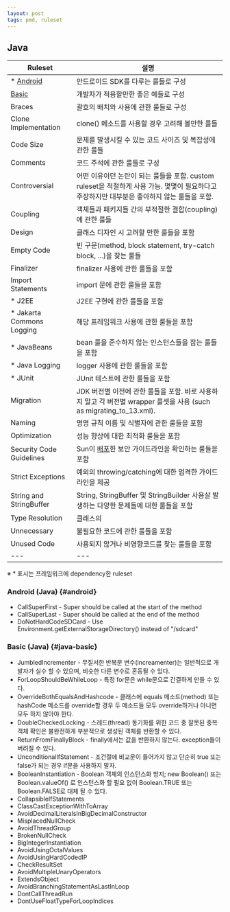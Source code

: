 ```yaml
---
layout: post
tags: pmd, ruleset
---
```


## **Java**
Ruleset | 설명
---|---
\* [Android](#android) | 안드로이드 SDK를 다루는 룰들로 구성
[Basic](#java-basic) | 개발자가 적용할만한 좋은 예들로 구성
Braces | 괄호의 배치와 사용에 관한 룰들로 구성
Clone Implementation | clone() 메소드를 사용할 경우 고려해 볼만한 룰들
Code Size | 문제를 발생시킬 수 있는 코드 사이즈 및 복잡성에 관한 룰들
Comments | 코드 주석에 관한 룰들로 구성
Controversial | 어떤 이유이던 논란이 되는 룰들을 포함. custom ruleset을 적절하게 사용 가능. 몇몇이 필요하다고 주장하지만 대부분은 좋아하지 않는 룰들을 포함.
Coupling | 객체들과 패키지들 간의 부적절한 결합(coupling)에 관한 룰들
Design | 클래스 디자인 시 고려할 만한 룰들을 포함
Empty Code | 빈 구문(method, block statement, try-catch block, ...)을 찾는 룰들
Finalizer | finalizer 사용에 관한 룰들을 포함
Import Statements | import 문에 관한 룰들을 포함
\* J2EE | J2EE 구현에 관한 룰들을 포함
\* Jakarta Commons Logging | 해당 프레임워크 사용에 관한 룰들을 포함
\* JavaBeans | bean 룰을 준수하지 않는 인스턴스들을 잡는 룰들을 포함
\* Java Logging | logger 사용에 관한 룰들을 포함 
\* JUnit | JUnit 테스트에 관한 룰들을 포함
Migration | JDK 버전별 이전에 관한 룰들을 포함. 바로 사용하지 말고 각 버전별 wrapper 룰셋을 사용 (such as migrating_to_13.xml).
Naming | 명명 규칙 이름 및 식별자에 관한 룰들을 포함
Optimization | 성능 향상에 대한 최적화 룰들을 포함
Security Code Guidelines | Sun이 [배포](http://java.sun.com/security/seccodeguide.html#gcg)한 보안 가이드라인을 확인하는 룰들을 포함 
Strict Exceptions | 예외의 throwing/catching에 대한 엄격한 가이드라인을 제공
String and StringBuffer | String, StringBuffer 및 StringBuilder 사용살 발생하는 다양한 문제들에 대한 룰들을 포함
Type Resolution | 클래스의  
Unnecessary | 불필요한 코드에 관한 룰들을 포함
Unused Code | 사용되지 않거나 비영향코드를 찾는 룰들을 포함
---|---
※ * 표시는 프레임워크에 dependency한 ruleset

### **Android (Java)** {#android}

* CallSuperFirst - Super should be called at the start of the method
* CallSuperLast - Super should be called at the end of the method
* DoNotHardCodeSDCard - Use Environment.getExternalStorageDirectory() instead of "/sdcard"

### **Basic (Java)** {#java-basic}

* JumbledIncrementer - 무질서한 반복문 변수(increamenter)는 일반적으로 개발자가 실수 할 수 있으며, 비슷한 다른 변수로 혼동될 수 있다.
* ForLoopShouldBeWhileLoop - 특정 for문은 while문으로 간결하게 만들 수 있다.
* OverrideBothEqualsAndHashcode - 클래스에 equals 메소드(method) 또는 hashCode 메소드를 override할 경우 두 메소드들 모두 override하거나 아니면 모두 하지 않아야 한다. 
* DoubleCheckedLocking - 스레드(thread) 동기화를 위한 코드 중 잘못된 중복 객체 확인은 불완전하게 부분적으로 생성된 객체를 반환할 수 있다.
* ReturnFromFinallyBlock - finally에서는 값을 반환하지 않는다. exception들이 버려질 수 있다.
* UnconditionalIfStatement - 조건절에 비교문이 들어가지 않고 단순히 true 또는 false가 되는 경우 if문을 사용하지 말자.
* BooleanInstantiation - Boolean 객체의 인스턴스화 방지;  new Boolean() 또는  Boolean.valueOf() 로 인스턴스화 할 필요 없이 Boolean.TRUE 또는 Boolean.FALSE로 대체 될 수 있다. 
* CollapsibleIfStatements
* ClassCastExceptionWithToArray
* AvoidDecimalLiteralsInBigDecimalConstructor
* MisplacedNullCheck
* AvoidThreadGroup
* BrokenNullCheck
* BigIntegerInstantiation
* AvoidUsingOctalValues
* AvoidUsingHardCodedIP
* CheckResultSet
* AvoidMultipleUnaryOperators
* ExtendsObject
* AvoidBranchingStatementAsLastInLoop
* DontCallThreadRun
* DontUseFloatTypeForLoopIndices